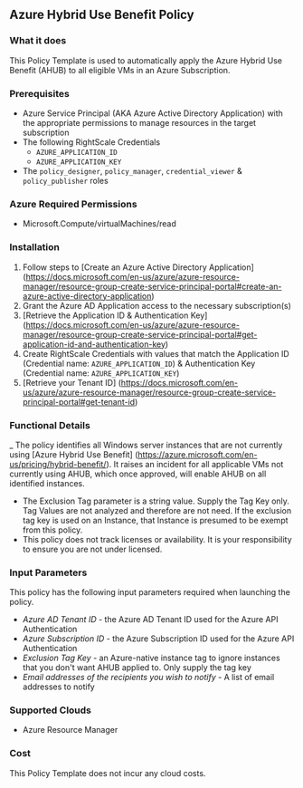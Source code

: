 ## Azure Hybrid Use Benefit Policy

### What it does

This Policy Template is used to automatically apply the Azure Hybrid Use Benefit (AHUB) to all eligible VMs in an Azure Subscription.

### Prerequisites

- Azure Service Principal (AKA Azure Active Directory Application) with the appropriate permissions to manage resources in the target subscription
- The following RightScale Credentials
  - `AZURE_APPLICATION_ID`
  - `AZURE_APPLICATION_KEY`
- The `policy_designer`, `policy_manager`, `credential_viewer` & `policy_publisher` roles

### Azure Required Permissions

- Microsoft.Compute/virtualMachines/read

### Installation

1. Follow steps to [Create an Azure Active Directory Application] (https://docs.microsoft.com/en-us/azure/azure-resource-manager/resource-group-create-service-principal-portal#create-an-azure-active-directory-application)
1. Grant the Azure AD Application access to the necessary subscription(s)
1. [Retrieve the Application ID & Authentication Key] (https://docs.microsoft.com/en-us/azure/azure-resource-manager/resource-group-create-service-principal-portal#get-application-id-and-authentication-key)
1. Create RightScale Credentials with values that match the Application ID (Credential name: `AZURE_APPLICATION_ID`) & Authentication Key (Credential name: `AZURE_APPLICATION_KEY`)
1. [Retrieve your Tenant ID] (https://docs.microsoft.com/en-us/azure/azure-resource-manager/resource-group-create-service-principal-portal#get-tenant-id)

### Functional Details

_ The policy identifies all Windows server instances that are not currently using [Azure Hybrid Use Benefit] (https://azure.microsoft.com/en-us/pricing/hybrid-benefit/). It raises an incident for all applicable VMs not currently using AHUB, which once approved, will enable AHUB on all identified instances.
- The Exclusion Tag parameter is a string value.  Supply the Tag Key only.  Tag Values are not analyzed and therefore are not need.  If the exclusion tag key is used on an Instance, that Instance is presumed to be exempt from this policy.
- This policy does not track licenses or availability. It is your responsibility to ensure you are not under licensed.

### Input Parameters

This policy has the following input parameters required when launching the policy.

- *Azure AD Tenant ID* - the Azure AD Tenant ID used for the Azure API Authentication
- *Azure Subscription ID* - the Azure Subscription ID used for the Azure API Authentication
- *Exclusion Tag Key* - an Azure-native instance tag to ignore instances that you don't want AHUB applied to. Only supply the tag key
- *Email addresses of the recipients you wish to notify* - A list of email addresses to notify

### Supported Clouds

- Azure Resource Manager

### Cost

This Policy Template does not incur any cloud costs.